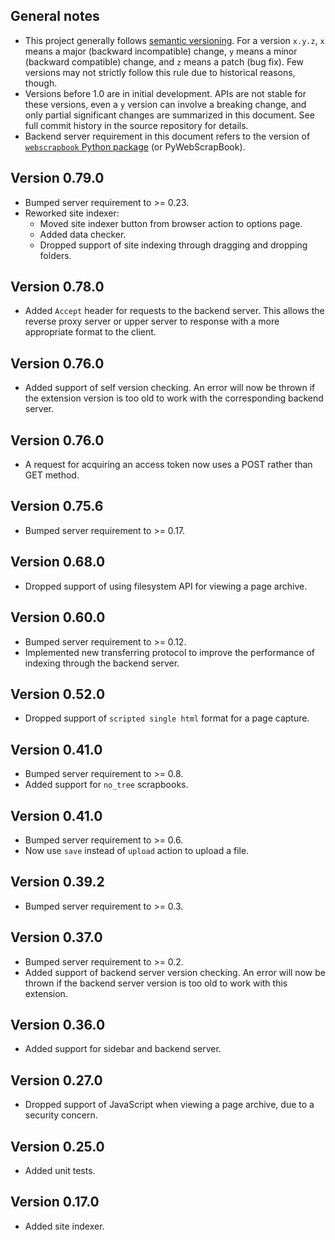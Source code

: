 ## General notes
* This project generally follows [semantic versioning](https://semver.org/). For a version `x.y.z`, `x` means a major (backward incompatible) change, `y` means a minor (backward compatible) change, and `z` means a patch (bug fix). Few versions may not strictly follow this rule due to historical reasons, though.
* Versions before 1.0 are in initial development. APIs are not stable for these versions, even a `y` version can involve a breaking change, and only partial significant changes are summarized in this document. See full commit history in the source repository for details.
* Backend server requirement in this document refers to the version of [`webscrapbook` Python package](https://github.com/danny0838/pywebscrapbook) (or PyWebScrapBook).

## Version 0.79.0
* Bumped server requirement to >= 0.23.
* Reworked site indexer:
  * Moved site indexer button from browser action to options page.
  * Added data checker.
  * Dropped support of site indexing through dragging and dropping folders.

## Version 0.78.0
* Added `Accept` header for requests to the backend server. This allows the reverse proxy server or upper server to response with a more appropriate format to the client.

## Version 0.76.0
* Added support of self version checking. An error will now be thrown if the extension version is too old to work with the corresponding backend server.

## Version 0.76.0
* A request for acquiring an access token now uses a POST rather than GET method.

## Version 0.75.6
* Bumped server requirement to >= 0.17.

## Version 0.68.0
* Dropped support of using filesystem API for viewing a page archive.

## Version 0.60.0
* Bumped server requirement to >= 0.12.
* Implemented new transferring protocol to improve the performance of indexing through the backend server.

## Version 0.52.0
* Dropped support of `scripted single html` format for a page capture.

## Version 0.41.0
* Bumped server requirement to >= 0.8.
* Added support for `no_tree` scrapbooks.

## Version 0.41.0
* Bumped server requirement to >= 0.6.
* Now use `save` instead of `upload` action to upload a file.

## Version 0.39.2
* Bumped server requirement to >= 0.3.

## Version 0.37.0
* Bumped server requirement to >= 0.2.
* Added support of backend server version checking. An error will now be thrown if the backend server version is too old to work with this extension.

## Version 0.36.0
* Added support for sidebar and backend server.

## Version 0.27.0
* Dropped support of JavaScript when viewing a page archive, due to a security concern.

## Version 0.25.0
* Added unit tests.

## Version 0.17.0
* Added site indexer.
